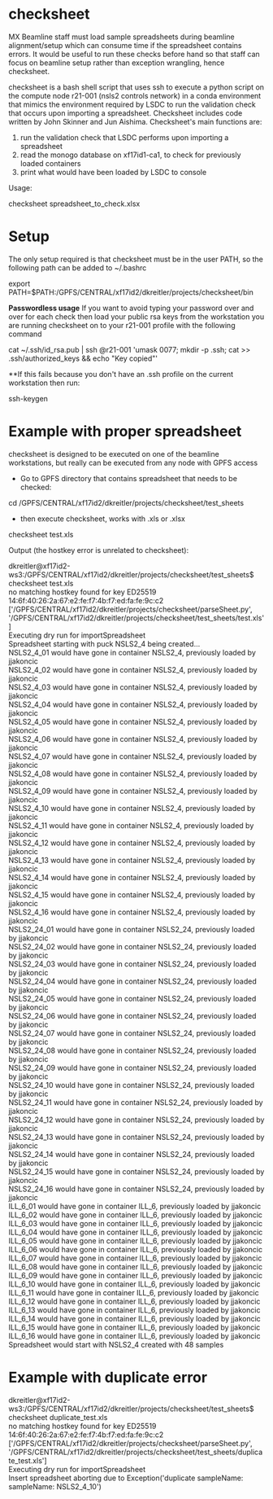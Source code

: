 # checksheet

MX Beamline staff must load sample spreadsheets during beamline alignment/setup which can consume time if the spreadsheet contains errors. It would be useful to run these checks before hand so that staff can focus on beamline setup rather than exception wrangling, hence checksheet.

checksheet is a bash shell script that uses ssh to execute a python script on the compute node r21-001 (nsls2 controls network) in a conda environment that mimics the environment required by LSDC to run the validation check that occurs upon importing a spreadsheet. Checksheet includes code written by John Skinner and Jun Aishima. Checksheet's main functions are:

1) run the validation check that LSDC performs upon importing a spreadsheet
2) read the monogo database on xf17id1-ca1, to check for previously loaded containers
3) print what would have been loaded by LSDC to console


Usage:

checksheet spreadsheet_to_check.xlsx


# Setup

The only setup required is that checksheet must be in the user PATH, so the following path can be added to ~/.bashrc

export PATH=$PATH:/GPFS/CENTRAL/xf17id2/dkreitler/projects/checksheet/bin

**Passwordless usage**
If you want to avoid typing your password over and over for each check then load your public rsa keys from the workstation you are running checksheet on to your r21-001 profile with the following command

cat ~/.ssh/id_rsa.pub | ssh <user>@r21-001 'umask 0077; mkdir -p .ssh; cat >> .ssh/authorized_keys && echo "Key copied"'

**If this fails because you don't have an .ssh profile on the current workstation then run:

ssh-keygen

# Example with proper spreadsheet

checksheet is designed to be executed on one of the beamline workstations, but really can be executed from any node with GPFS access

* Go to GPFS directory that contains spreadsheet that needs to be checked:

cd /GPFS/CENTRAL/xf17id2/dkreitler/projects/checksheet/test_sheets

* then execute checksheet, works with .xls or .xlsx

checksheet test.xls

Output (the hostkey error is unrelated to checksheet):

dkreitler@xf17id2-ws3:/GPFS/CENTRAL/xf17id2/dkreitler/projects/checksheet/test_sheets$ checksheet test.xls</br>
no matching hostkey found for key ED25519 14:6f:40:26:2a:67:e2:fe:f7:4b:f7:ed:fa:fe:9c:c2</br>
['/GPFS/CENTRAL/xf17id2/dkreitler/projects/checksheet/parseSheet.py', '/GPFS/CENTRAL/xf17id2/dkreitler/projects/checksheet/test_sheets/test.xls']</br>
Executing dry run for importSpreadsheet</br>
Spreadsheet starting with puck NSLS2_4 being created...</br>
NSLS2_4_01 would have gone in container NSLS2_4, previously loaded by jjakoncic</br>
NSLS2_4_02 would have gone in container NSLS2_4, previously loaded by jjakoncic</br>
NSLS2_4_03 would have gone in container NSLS2_4, previously loaded by jjakoncic</br>
NSLS2_4_04 would have gone in container NSLS2_4, previously loaded by jjakoncic</br>
NSLS2_4_05 would have gone in container NSLS2_4, previously loaded by jjakoncic</br>
NSLS2_4_06 would have gone in container NSLS2_4, previously loaded by jjakoncic</br>
NSLS2_4_07 would have gone in container NSLS2_4, previously loaded by jjakoncic</br>
NSLS2_4_08 would have gone in container NSLS2_4, previously loaded by jjakoncic</br>
NSLS2_4_09 would have gone in container NSLS2_4, previously loaded by jjakoncic</br>
NSLS2_4_10 would have gone in container NSLS2_4, previously loaded by jjakoncic</br>
NSLS2_4_11 would have gone in container NSLS2_4, previously loaded by jjakoncic</br>
NSLS2_4_12 would have gone in container NSLS2_4, previously loaded by jjakoncic</br>
NSLS2_4_13 would have gone in container NSLS2_4, previously loaded by jjakoncic</br>
NSLS2_4_14 would have gone in container NSLS2_4, previously loaded by jjakoncic</br>
NSLS2_4_15 would have gone in container NSLS2_4, previously loaded by jjakoncic</br>
NSLS2_4_16 would have gone in container NSLS2_4, previously loaded by jjakoncic</br>
NSLS2_24_01 would have gone in container NSLS2_24, previously loaded by jjakoncic</br>
NSLS2_24_02 would have gone in container NSLS2_24, previously loaded by jjakoncic</br>
NSLS2_24_03 would have gone in container NSLS2_24, previously loaded by jjakoncic</br>
NSLS2_24_04 would have gone in container NSLS2_24, previously loaded by jjakoncic</br>
NSLS2_24_05 would have gone in container NSLS2_24, previously loaded by jjakoncic</br>
NSLS2_24_06 would have gone in container NSLS2_24, previously loaded by jjakoncic</br>
NSLS2_24_07 would have gone in container NSLS2_24, previously loaded by jjakoncic</br>
NSLS2_24_08 would have gone in container NSLS2_24, previously loaded by jjakoncic</br>
NSLS2_24_09 would have gone in container NSLS2_24, previously loaded by jjakoncic</br>
NSLS2_24_10 would have gone in container NSLS2_24, previously loaded by jjakoncic</br>
NSLS2_24_11 would have gone in container NSLS2_24, previously loaded by jjakoncic</br>
NSLS2_24_12 would have gone in container NSLS2_24, previously loaded by jjakoncic</br>
NSLS2_24_13 would have gone in container NSLS2_24, previously loaded by jjakoncic</br>
NSLS2_24_14 would have gone in container NSLS2_24, previously loaded by jjakoncic</br>
NSLS2_24_15 would have gone in container NSLS2_24, previously loaded by jjakoncic</br>
NSLS2_24_16 would have gone in container NSLS2_24, previously loaded by jjakoncic</br>
ILL_6_01 would have gone in container ILL_6, previously loaded by jjakoncic</br>
ILL_6_02 would have gone in container ILL_6, previously loaded by jjakoncic</br>
ILL_6_03 would have gone in container ILL_6, previously loaded by jjakoncic</br>
ILL_6_04 would have gone in container ILL_6, previously loaded by jjakoncic</br>
ILL_6_05 would have gone in container ILL_6, previously loaded by jjakoncic</br>
ILL_6_06 would have gone in container ILL_6, previously loaded by jjakoncic</br>
ILL_6_07 would have gone in container ILL_6, previously loaded by jjakoncic</br>
ILL_6_08 would have gone in container ILL_6, previously loaded by jjakoncic</br>
ILL_6_09 would have gone in container ILL_6, previously loaded by jjakoncic</br>
ILL_6_10 would have gone in container ILL_6, previously loaded by jjakoncic</br>
ILL_6_11 would have gone in container ILL_6, previously loaded by jjakoncic</br>
ILL_6_12 would have gone in container ILL_6, previously loaded by jjakoncic</br>
ILL_6_13 would have gone in container ILL_6, previously loaded by jjakoncic</br>
ILL_6_14 would have gone in container ILL_6, previously loaded by jjakoncic</br>
ILL_6_15 would have gone in container ILL_6, previously loaded by jjakoncic</br>
ILL_6_16 would have gone in container ILL_6, previously loaded by jjakoncic</br>
Spreadsheet would start with NSLS2_4 created with 48 samples</br>

# Example with duplicate error

dkreitler@xf17id2-ws3:/GPFS/CENTRAL/xf17id2/dkreitler/projects/checksheet/test_sheets$ checksheet duplicate_test.xls</br>
no matching hostkey found for key ED25519 14:6f:40:26:2a:67:e2:fe:f7:4b:f7:ed:fa:fe:9c:c2</br>
['/GPFS/CENTRAL/xf17id2/dkreitler/projects/checksheet/parseSheet.py', '/GPFS/CENTRAL/xf17id2/dkreitler/projects/checksheet/test_sheets/duplicate_test.xls']</br>
Executing dry run for importSpreadsheet</br>
Insert spreadsheet aborting due to Exception('duplicate sampleName: sampleName: NSLS2_4_10')
